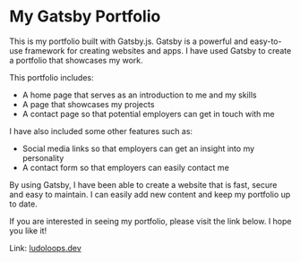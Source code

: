# My Gatsby Portfolio

This is my portfolio built with Gatsby.js. Gatsby is a powerful and easy-to-use framework for creating websites and apps. I have used Gatsby to create a portfolio that showcases my work.

This portfolio includes:

- A home page that serves as an introduction to me and my skills
- A page that showcases my projects
- A contact page so that potential employers can get in touch with me

I have also included some other features such as:

- Social media links so that employers can get an insight into my personality
- A contact form so that employers can easily contact me

By using Gatsby, I have been able to create a website that is fast, secure and easy to maintain. I can easily add new content and keep my portfolio up to date.

If you are interested in seeing my portfolio, please visit the link below. I hope you like it!

Link: [ludoloops.dev](https://ludoloops.dev)
